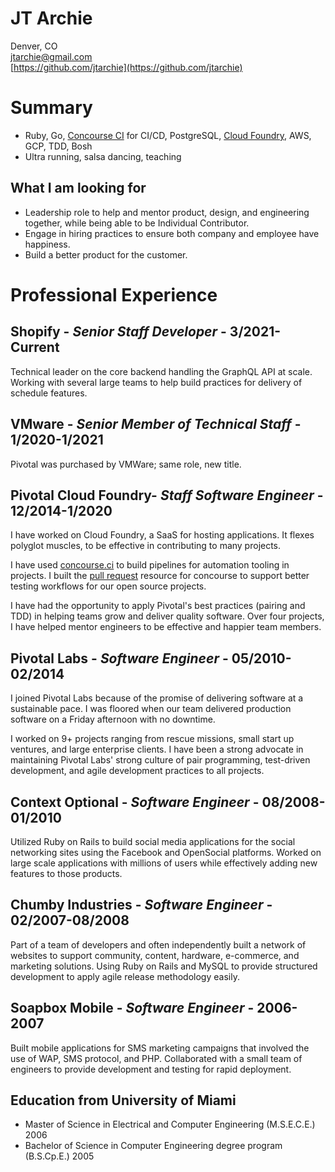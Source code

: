 # JT Archie

Denver, CO  
[jtarchie@gmail.com](mailto:jtarchie@gmail.com)  
[https://github.com/jtarchie](https://github.com/jtarchie)  

# Summary

* Ruby, Go, [Concourse CI](https://concourse.ci) for CI/CD, PostgreSQL, [Cloud Foundry](https://cloudfoundry.org), AWS, GCP, TDD, Bosh
* Ultra running, salsa dancing, teaching

## What I am looking for

* Leadership role to help and mentor product, design, and engineering together,
  while being able to be Individual Contributor.
* Engage in hiring practices to ensure both company and employee have happiness.
* Build a better product for the customer.

# Professional Experience

## Shopify - *Senior Staff Developer* - __3/2021-Current__

Technical leader on the core backend handling the GraphQL API at scale.
Working with several large teams to help build practices for delivery of schedule features.

## VMware - *Senior Member of Technical Staff* - __1/2020-1/2021__

Pivotal was purchased by VMWare; same role, new title.

## Pivotal Cloud Foundry- *Staff Software Engineer* - __12/2014-1/2020__

I have worked on Cloud Foundry, a SaaS for hosting applications. It flexes polyglot muscles, to be effective in contributing to many projects.

I have used [concourse.ci](https://concourse.ci) to build pipelines for automation tooling in projects. I built the [pull request](https://github.com/jtarchie/pullrequest-resource) resource for concourse to support better testing workflows for our open source projects.

I have had the opportunity to apply Pivotal's best practices (pairing and TDD) in helping teams grow and deliver quality software. Over four projects, I have helped mentor engineers to be effective and happier team members.

## Pivotal Labs - *Software Engineer* - __05/2010-02/2014__

I joined Pivotal Labs because of the promise of delivering software at a sustainable pace. I was floored when our team delivered production software on a Friday afternoon with no downtime.

I worked on 9+ projects ranging from rescue missions, small start up ventures, and large enterprise clients. I have been a strong advocate in maintaining Pivotal Labs' strong culture of pair programming, test-driven development, and agile development practices to all projects.

## Context Optional - *Software Engineer* - __08/2008-01/2010__

Utilized Ruby on Rails to build social media applications for the social networking sites using the Facebook and OpenSocial platforms. Worked on large scale applications with millions of users while effectively adding new features to those products.

## Chumby Industries - *Software Engineer* - __02/2007-08/2008__

Part of a team of developers and often independently built a network of websites to support community, content, hardware, e-commerce, and marketing solutions. Using Ruby on Rails and MySQL to provide structured development to apply agile release methodology easily.

## Soapbox Mobile - *Software Engineer* - __2006-2007__

Built mobile applications for SMS marketing campaigns that involved the use of WAP, SMS protocol, and PHP. Collaborated with a small team of engineers to provide development and testing for rapid deployment.

## Education from University of Miami

* Master of Science in Electrical and Computer Engineering (M.S.E.C.E.) 2006
* Bachelor of Science in Computer Engineering degree program (B.S.Cp.E.) 2005
